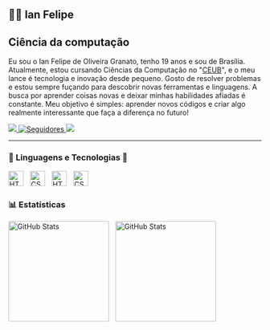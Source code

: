## 🐱‍👤 Ian Felipe ##

## Ciência da computação

Eu sou o Ian Felipe de Oliveira Granato, tenho 19 anos e sou de Brasília. Atualmente, estou cursando Ciências da Computação no "[CEUB](https://seletivo.uniceub.br/graduacao-presencial)", e o meu lance é tecnologia e inovação desde pequeno. Gosto de resolver problemas e estou sempre fuçando para descobrir novas ferramentas e linguagens. A busca por aprender coisas novas e deixar minhas habilidades afiadas é constante. Meu objetivo é simples: aprender novos códigos e criar algo realmente interessante que faça a diferença no futuro!
<p align ="left">
        <a href="https://www.instagram.com/ian_granato?igsh=Y2JuMmZoeWl4bmgx"><img src="https://img.shields.io/badge/Instagram-E4405F?style=for-the-badge&logo=instagram&logoColor=white"/>
</a>
<a href="https://github.com/satez2?tab=followers">
            <img 
            alt="Seguidores" 
            title="Me siga no GitHub" 
            src="https://custom-icon-badges.demolab.com/github/followers/satez2?color=236ad3&labelColor=1155ba&style=for-the-badge&logo=github&label=Seguidores&logoColor=white"
            />
</a>
<a href="linkedin.com/in/ian-felipe-granato">
        <img src="https://img.shields.io/badge/LinkedIn-0077B5?style=for-the-badge&logo=linkedin&logoColor=white"/>
</a>
</p>

---
### 🤖 Linguagens e Tecnologias 🤖
<img 
    align="left" 
    alt="HTML"
    title="HTML" 
    width="30px" 
    style="padding-right: 10px;" 
    src="https://cdn.jsdelivr.net/gh/devicons/devicon@latest/icons/html5/html5-original.svg" 
/>
<img 
    align="left" 
    alt="CSS"
    title="CSS" 
    width="30px" 
    style="padding-right: 10px;" 
    src="https://cdn.jsdelivr.net/gh/devicons/devicon@latest/icons/css3/css3-original.svg"
/>
<img 
    align="left" 
    alt="HTML"
    title="HTML" 
    width="30px" 
    style="padding-right: 10px;" 
    src="https://cdn.jsdelivr.net/gh/devicons/devicon@latest/icons/java/java-original.svg"
/>

<img 
    align="left" 
    alt="CSS"
    title="CSS" 
    width="30px" 
    style="padding-right: 10px;" 
    src="https://cdn.jsdelivr.net/gh/devicons/devicon@latest/icons/python/python-original.svg"
/>
<br/>
<br/>

### 📊 Estatísticas

<p>
<img 
    align="left" 
    alt="GitHub Stats" 
    height="200" 
    style="padding-right: 10px;" 
    src="https://github-readme-stats.vercel.app/api?username=satez2&show_icons=true&theme=tokyonight&include_all_commits=true&locale=pt-br" 
  />

<img
    align="left"
    alt="GitHub Stats"
    height="200px"
    style="padding-right: 10px"
    src="https://github-readme-stats.vercel.app/api/top-langs/?username=satez2&theme=tokyonight&layout=compact&custom_title=Tecnologias&langs_count=7"
/>

</p>

